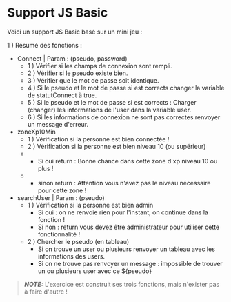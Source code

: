# Support JS Basic 

Voici un support JS Basic basé sur un mini jeu : 

1 ) Résumé des fonctions :
- Connect | Param : (pseudo, password)
    - 1 ) Vérifier si les champs de connexion sont rempli.
    - 2 ) Vérifier si le pseudo existe bien.
    - 3 ) Vérifier que le mot de passe soit identique.
    - 4 ) Si le pseudo et le mot de passe si est corrects changer la variable de statutConnect à true.
    - 5 ) Si le pseudo et le mot de passe si est corrects : Charger (changer) les informations de l'user dans la variable user.
    - 6 ) Si les informations de connexion ne sont pas correctes renvoyer un message d'erreur.
- zoneXp10Min
    - 1 ) Vérification si la personne est bien connectée !
    - 2 ) Vérification si la personne est bien niveau 10 (ou supérieur)  
    -   -  Si oui return : Bonne chance dans cette zone d'xp niveau 10 ou plus !
    -    - sinon return : Attention vous n'avez pas le niveau nécessaire pour cette zone !
- searchUser  | Param : (pseudo)
    - 1 ) Vérification si la personne est bien admin 
        - Si oui : on ne renvoie rien pour l'instant, on continue dans la fonction ! 
        - Si non : return vous devez être administrateur pour utiliser cette fonctionnalité !
    - 2 ) Chercher le pseudo (en tableau)
        - Si on trouve un user ou plusieurs renvoyer un tableau avec les informations des users.
        - Si on ne trouve pas renvoyer un message : impossible de trouver un ou plusieurs user avec ce  ${pseudo}


> **_NOTE:_** L'exercice est construit ses trois fonctions, mais n'exister pas à faire d'autre ! 
